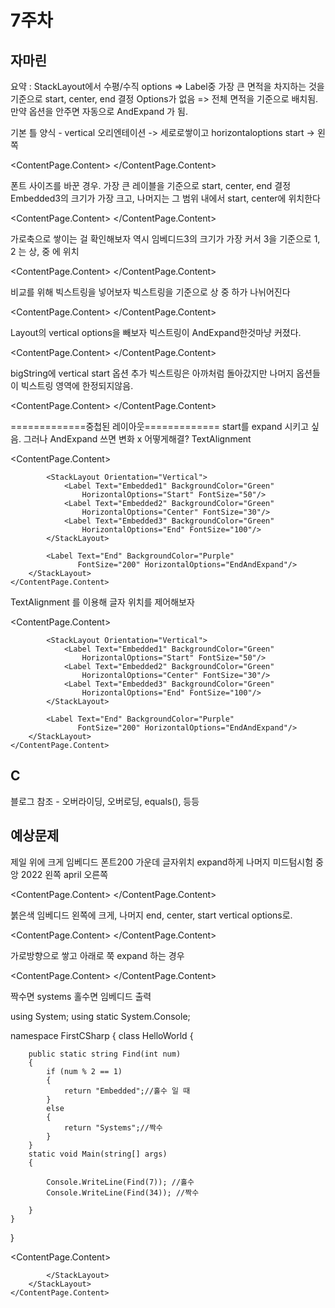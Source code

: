 # 7주차

## 자마린

요약 :
StackLayout에서 수평/수직 options => Label중 가장 큰 면적을 차지하는 것을 기준으로 start, center, end 결정
Options가 없음 => 전체 면적을 기준으로 배치됨. 만약 옵션을 안주면 자동으로 AndExpand 가 됨.

기본 틀 양식 - vertical 오리엔테이션 -> 세로로쌓이고 horizontaloptions start -> 왼쪽

<?xml version="1.0" encoding="utf-8" ?>

<ContentPage xmlns="http://xamarin.com/schemas/2014/forms"
             xmlns:x="http://schemas.microsoft.com/winfx/2009/xaml"
             x:Class="TizenXamlApp8.MainPage">
<ContentPage.Content>
<StackLayout Orientation="Vertical" HorizontalOptions="Start">
<Label Text="Embedded1" BackgroundColor="Green"
                HorizontalOptions="Start" />
<Label Text="Embedded2" BackgroundColor="Green"
                HorizontalOptions="Center"/>
<Label Text="Embedded3" BackgroundColor="Green"
                HorizontalOptions="End" />
</StackLayout>
</ContentPage.Content>
</ContentPage>

폰트 사이즈를 바꾼 경우. 가장 큰 레이블을 기준으로 start, center, end 결정
Embedded3의 크기가 가장 크고, 나머지는 그 범위 내에서 start, center에 위치한다

<?xml version="1.0" encoding="utf-8" ?>

<ContentPage xmlns="http://xamarin.com/schemas/2014/forms"
             xmlns:x="http://schemas.microsoft.com/winfx/2009/xaml"
             x:Class="TizenXamlApp8.MainPage">
<ContentPage.Content>
<StackLayout Orientation="Vertical" HorizontalOptions="Start">
<Label Text="Embedded1" BackgroundColor="Green"
                HorizontalOptions="Start" FontSize="50"/>
<Label Text="Embedded2" BackgroundColor="Green"
                HorizontalOptions="Center" FontSize="30"/>
<Label Text="Embedded3" BackgroundColor="Green"
                HorizontalOptions="End" FontSize="100"/>
</StackLayout>
</ContentPage.Content>
</ContentPage>

가로축으로 쌓이는 걸 확인해보자
역시 임베디드3의 크기가 가장 커서 3을 기준으로 1, 2 는 상, 중 에 위치

<?xml version="1.0" encoding="utf-8" ?>

<ContentPage xmlns="http://xamarin.com/schemas/2014/forms"
             xmlns:x="http://schemas.microsoft.com/winfx/2009/xaml"
             x:Class="TizenXamlApp8.MainPage">
<ContentPage.Content>
<StackLayout Orientation="Horizontal" VerticalOptions="Start">
<Label Text="Embedded1" BackgroundColor="Green"
                VerticalOptions="Start" FontSize="50"/>
<Label Text="Embedded2" BackgroundColor="Green"
                VerticalOptions="Center" FontSize="30"/>
<Label Text="Embedded3" BackgroundColor="Green"
                VerticalOptions="End" FontSize="100"/>
</StackLayout>
</ContentPage.Content>
</ContentPage>

비교를 위해 빅스트링을 넣어보자
빅스트링을 기준으로 상 중 하가 나뉘어진다

<?xml version="1.0" encoding="utf-8" ?>

<ContentPage xmlns="http://xamarin.com/schemas/2014/forms"
             xmlns:x="http://schemas.microsoft.com/winfx/2009/xaml"
             x:Class="TizenXamlApp8.MainPage">
<ContentPage.Content>
<StackLayout Orientation="Horizontal" VerticalOptions="Start">
<Label Text="BigString" BackgroundColor="Red"
                   FontSize="250"/>
<Label Text="Embedded1" BackgroundColor="Green"
                VerticalOptions="Start" FontSize="50"/>
<Label Text="Embedded2" BackgroundColor="Green"
                VerticalOptions="Center" FontSize="30"/>
<Label Text="Embedded3" BackgroundColor="Green"
                VerticalOptions="End" FontSize="100"/>
</StackLayout>
</ContentPage.Content>
</ContentPage>

Layout의 vertical options을 빼보자
빅스트링이 AndExpand한것마냥 커졌다.

<?xml version="1.0" encoding="utf-8" ?>

<ContentPage xmlns="http://xamarin.com/schemas/2014/forms"
             xmlns:x="http://schemas.microsoft.com/winfx/2009/xaml"
             x:Class="TizenXamlApp8.MainPage">
<ContentPage.Content>
<StackLayout Orientation="Horizontal" >
<Label Text="BigString" BackgroundColor="Red"
                   FontSize="250"/>
<Label Text="Embedded1" BackgroundColor="Green"
                VerticalOptions="Start" FontSize="50"/>
<Label Text="Embedded2" BackgroundColor="Green"
                VerticalOptions="Center" FontSize="30"/>
<Label Text="Embedded3" BackgroundColor="Green"
                VerticalOptions="End" FontSize="100"/>
</StackLayout>
</ContentPage.Content>
</ContentPage>

bigString에 vertical start 옵션 추가
빅스트링은 아까처럼 돌아갔지만 나머지 옵션들이 빅스트링 영역에 한정되지않음.

<?xml version="1.0" encoding="utf-8" ?>

<ContentPage xmlns="http://xamarin.com/schemas/2014/forms"
             xmlns:x="http://schemas.microsoft.com/winfx/2009/xaml"
             x:Class="TizenXamlApp8.MainPage">
<ContentPage.Content>
<StackLayout Orientation="Horizontal" >
<Label Text="BigString" BackgroundColor="Red"
                   FontSize="250" VerticalOptions="Start"/>
<Label Text="Embedded1" BackgroundColor="Green"
                VerticalOptions="Start" FontSize="50"/>
<Label Text="Embedded2" BackgroundColor="Green"
                VerticalOptions="Center" FontSize="30"/>
<Label Text="Embedded3" BackgroundColor="Green"
                VerticalOptions="End" FontSize="100"/>
</StackLayout>
</ContentPage.Content>
</ContentPage>

=============중첩된 레이아웃=============
start를 expand 시키고 싶음. 그러나 AndExpand 쓰면 변화 x
어떻게해결? TextAlignment

<?xml version="1.0" encoding="utf-8" ?>

<ContentPage xmlns="http://xamarin.com/schemas/2014/forms"
             xmlns:x="http://schemas.microsoft.com/winfx/2009/xaml"
             x:Class="TizenXamlApp8.MainPage">
<ContentPage.Content>
<StackLayout>
<Label Text="Start" BackgroundColor="Red"
                   FontSize="200" HorizontalOptions="Center"/>

            <StackLayout Orientation="Vertical">
                <Label Text="Embedded1" BackgroundColor="Green"
                    HorizontalOptions="Start" FontSize="50"/>
                <Label Text="Embedded2" BackgroundColor="Green"
                    HorizontalOptions="Center" FontSize="30"/>
                <Label Text="Embedded3" BackgroundColor="Green"
                    HorizontalOptions="End" FontSize="100"/>
            </StackLayout>

            <Label Text="End" BackgroundColor="Purple"
                   FontSize="200" HorizontalOptions="EndAndExpand"/>
        </StackLayout>
    </ContentPage.Content>

</ContentPage>

TextAlignment 를 이용해 글자 위치를 제어해보자

<?xml version="1.0" encoding="utf-8" ?>

<ContentPage xmlns="http://xamarin.com/schemas/2014/forms"
             xmlns:x="http://schemas.microsoft.com/winfx/2009/xaml"
             x:Class="TizenXamlApp8.MainPage">
<ContentPage.Content>
<StackLayout>
<Label Text="Start" BackgroundColor="Red"
                   FontSize="200" HorizontalTextAlignment="Center"/>

            <StackLayout Orientation="Vertical">
                <Label Text="Embedded1" BackgroundColor="Green"
                    HorizontalOptions="Start" FontSize="50"/>
                <Label Text="Embedded2" BackgroundColor="Green"
                    HorizontalOptions="Center" FontSize="30"/>
                <Label Text="Embedded3" BackgroundColor="Green"
                    HorizontalOptions="End" FontSize="100"/>
            </StackLayout>

            <Label Text="End" BackgroundColor="Purple"
                   FontSize="200" HorizontalOptions="EndAndExpand"/>
        </StackLayout>
    </ContentPage.Content>

</ContentPage>

## C

블로그 참조 - 오버라이딩, 오버로딩, equals(), 등등

## 예상문제

제일 위에 크게 임베디드 폰트200 가운데 글자위치 expand하게
나머지 미드텀시험 중앙 2022 왼쪽 april 오른쪽

<?xml version="1.0" encoding="utf-8" ?>

<ContentPage xmlns="http://xamarin.com/schemas/2014/forms"
             xmlns:x="http://schemas.microsoft.com/winfx/2009/xaml"
             x:Class="TizenXamlApp8.MainPage">
<ContentPage.Content>
<StackLayout >
<Label Text="Embedded Systems Engineering" BackgroundColor="Green" FontSize="200"
                   VerticalOptions="Start" HorizontalTextAlignment="Center"/>
<StackLayout Orientation="Vertical" >
<Label Text="Midterm Exam" BackgroundColor="Green" HorizontalOptions="Center"/>
<Label Text="2022" BackgroundColor="Green" HorizontalOptions="Start"/>
<Label Text="April" BackgroundColor="Green" HorizontalOptions="End" />
</StackLayout>
</StackLayout>
</ContentPage.Content>
</ContentPage>

붉은색 임베디드 왼쪽에 크게, 나머지 end, center, start vertical options로.

<?xml version="1.0" encoding="utf-8" ?>

<ContentPage xmlns="http://xamarin.com/schemas/2014/forms"
             xmlns:x="http://schemas.microsoft.com/winfx/2009/xaml"
             x:Class="TizenXamlApp8.MainPage">
<ContentPage.Content>
<StackLayout Orientation="Horizontal" >
<Label Text="Embedded" BackgroundColor="Red"  FontSize="200" VerticalOptions="Start"/>
<Label Text="MobileSW" BackgroundColor="Green" VerticalOptions="End"/>
<Label Text="Mid22" BackgroundColor="Green" VerticalOptions="Center" />
<Label Text="2022" BackgroundColor="Green" VerticalOptions="Start"/>
</StackLayout>
</ContentPage.Content>
</ContentPage>

가로방향으로 쌓고 아래로 쭉 expand 하는 경우

<?xml version="1.0" encoding="utf-8" ?>

<ContentPage xmlns="http://xamarin.com/schemas/2014/forms"
             xmlns:x="http://schemas.microsoft.com/winfx/2009/xaml"
             x:Class="TizenXamlApp8.MainPage">
<ContentPage.Content>
<StackLayout Orientation="Horizontal" >
<Label Text="Embedded Systems" BackgroundColor="Green"  />
<Label Text="Midterm" BackgroundColor="Green"  />
<Label Text="2021" BackgroundColor="Green" />
<Label Text="April" BackgroundColor="Green" />
</StackLayout>
</ContentPage.Content>
</ContentPage>

짝수면 systems 홀수면 임베디드 출력

using System;
using static System.Console;

namespace FirstCSharp
{
class HelloWorld
{

        public static string Find(int num)
        {
            if (num % 2 == 1)
            {
                return "Embedded";//홀수 일 때
            }
            else
            {
                return "Systems";//짝수
            }
        }
        static void Main(string[] args)
        {

            Console.WriteLine(Find(7)); //홀수
            Console.WriteLine(Find(34)); //짝수

        }
    }

}


<?xml version="1.0" encoding="utf-8" ?>

<ContentPage xmlns="http://xamarin.com/schemas/2014/forms"
             xmlns:x="http://schemas.microsoft.com/winfx/2009/xaml"
             x:Class="TizenXamlApp8.MainPage">
    <ContentPage.Content>
        <StackLayout Orientation="Horizontal" >
            <Label Text="Embedded Systems" BackgroundColor="Green" FontSize="200" HorizontalOptions="Start" VerticalOptions="Start"/>
            <StackLayout Orientation="Vertical">
                <Label Text="TopEmb" BackgroundColor="Red" FontSize="150" HorizontalOptions="Start" VerticalOptions="Start"/>
                <StackLayout Orientation="Horizontal">
                    <Label Text="MidEmb" BackgroundColor="Yellow" FontSize="100" HorizontalOptions="Start" VerticalOptions="Start"/>
                    <Label Text="EndEmb2" BackgroundColor="Purple" FontSize="50" HorizontalOptions="Start" VerticalOptions="Start"/>
                    <Label Text="EndEmb2" BackgroundColor="Blue" FontSize="50" HorizontalOptions="Start" VerticalOptions="Start"/>
                </StackLayout>
                <Label Text="MidEmb2" BackgroundColor="Yellow" FontSize="100" HorizontalOptions="Start" VerticalOptions="Start"/>
                
                    
            </StackLayout>
        </StackLayout>
    </ContentPage.Content>
</ContentPage>